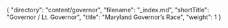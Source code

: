 {
  "directory": "content/governor",
  "filename": "_index.md",
  "shortTitle": "Governor / Lt. Governor",
  "title": "Maryland Governor’s Race",
  "weight": 1
}
